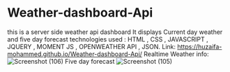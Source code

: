 # Weather-dashboard-Api
this is a server side weather api dashboard
It displays Current day weather and five day forecast
technologies used : HTML , CSS , JAVASCRIPT , JQUERY , MOMENT JS , OPENWEATHER API , JSON.
Link: https://huzaifa-mohammed.github.io/Weather-dashboard-Api/
Realtime Weather info:
![Screenshot (106)](https://user-images.githubusercontent.com/92401946/143808475-2f633e23-7608-4026-9c8e-8804b1308c1d.png)
Five day forecast
![Screenshot (105)](https://user-images.githubusercontent.com/92401946/143808484-9ac64ff5-5e8b-45f7-a78c-448294db6bca.png)

